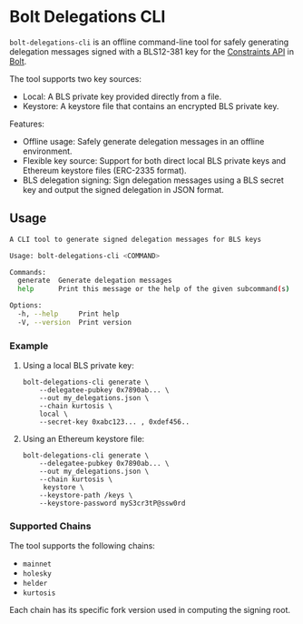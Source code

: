 # Bolt Delegations CLI

`bolt-delegations-cli` is an offline command-line tool for safely generating delegation messages
signed with a BLS12-381 key for the [Constraints API](https://docs.boltprotocol.xyz/api/builder)
in [Bolt](https://docs.boltprotocol.xyz/).

The tool supports two key sources:

- Local: A BLS private key provided directly from a file.
- Keystore: A keystore file that contains an encrypted BLS private key.

Features:

- Offline usage: Safely generate delegation messages in an offline environment.
- Flexible key source: Support for both direct local BLS private keys and Ethereum keystore files (ERC-2335 format).
- BLS delegation signing: Sign delegation messages using a BLS secret key and output the signed delegation in JSON format.

## Usage

```bash
A CLI tool to generate signed delegation messages for BLS keys

Usage: bolt-delegations-cli <COMMAND>

Commands:
  generate  Generate delegation messages
  help      Print this message or the help of the given subcommand(s)

Options:
  -h, --help     Print help
  -V, --version  Print version
```

### Example

1. Using a local BLS private key:

   ```shell
   bolt-delegations-cli generate \
       --delegatee-pubkey 0x7890ab... \
       --out my_delegations.json \
       --chain kurtosis \
       local \
       --secret-key 0xabc123... , 0xdef456..
   ```

2. Using an Ethereum keystore file:

   ```shell
   bolt-delegations-cli generate \
       --delegatee-pubkey 0x7890ab... \
       --out my_delegations.json \
       --chain kurtosis \
        keystore \
       --keystore-path /keys \
       --keystore-password myS3cr3tP@ssw0rd
   ```

### Supported Chains

The tool supports the following chains:

- `mainnet`
- `holesky`
- `helder`
- `kurtosis`

Each chain has its specific fork version used in computing the signing root.
